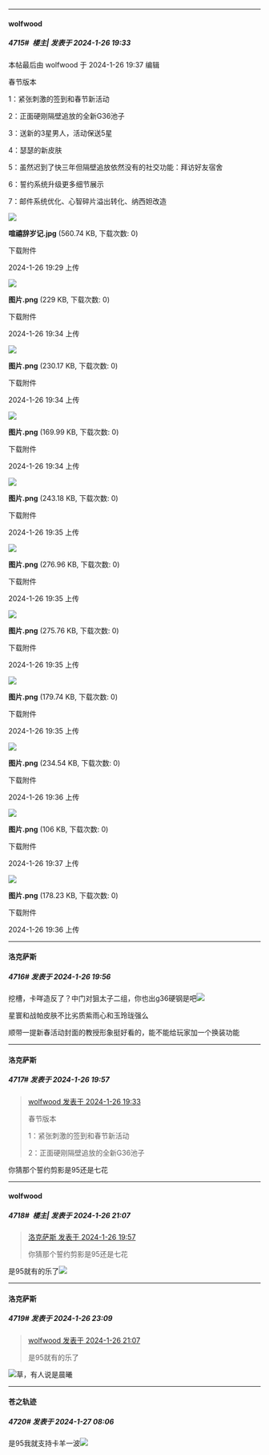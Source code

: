 
*****

####  wolfwood  
##### 4715#         楼主| 发表于 2024-1-26 19:33

 本帖最后由 wolfwood 于 2024-1-26 19:37 编辑 

春节版本

1：紧张刺激的签到和春节新活动

2：正面硬刚隔壁追放的全新G36池子

3：送新的3星男人，活动保送5星

4：瑟瑟的新皮肤

5：虽然迟到了快三年但隔壁追放依然没有的社交功能：拜访好友宿舍

6：誓约系统升级更多细节展示

7：邮件系统优化、心智碎片溢出转化、纳西妲改造

<img src="https://img.saraba1st.com/forum/202401/26/192941wwdlrz8f9trlhra3.jpg" referrerpolicy="no-referrer">

<strong>喧禧辞岁记.jpg</strong> (560.74 KB, 下载次数: 0)

下载附件

2024-1-26 19:29 上传

<img src="https://img.saraba1st.com/forum/202401/26/193436lgmiatt6mirqtkci.png" referrerpolicy="no-referrer">

<strong>图片.png</strong> (229 KB, 下载次数: 0)

下载附件

2024-1-26 19:34 上传

<img src="https://img.saraba1st.com/forum/202401/26/193445vv03iltf0zgv9inf.png" referrerpolicy="no-referrer">

<strong>图片.png</strong> (230.17 KB, 下载次数: 0)

下载附件

2024-1-26 19:34 上传

<img src="https://img.saraba1st.com/forum/202401/26/193458k2rlhl7pz27aaac2.png" referrerpolicy="no-referrer">

<strong>图片.png</strong> (169.99 KB, 下载次数: 0)

下载附件

2024-1-26 19:34 上传

<img src="https://img.saraba1st.com/forum/202401/26/193520teswp9hedomy3z3e.png" referrerpolicy="no-referrer">

<strong>图片.png</strong> (243.18 KB, 下载次数: 0)

下载附件

2024-1-26 19:35 上传

<img src="https://img.saraba1st.com/forum/202401/26/193536me8d2742c6je486j.png" referrerpolicy="no-referrer">

<strong>图片.png</strong> (276.96 KB, 下载次数: 0)

下载附件

2024-1-26 19:35 上传

<img src="https://img.saraba1st.com/forum/202401/26/193546pwt868ro0tvotmdt.png" referrerpolicy="no-referrer">

<strong>图片.png</strong> (275.76 KB, 下载次数: 0)

下载附件

2024-1-26 19:35 上传

<img src="https://img.saraba1st.com/forum/202401/26/193558svi55djjcbkbddjb.png" referrerpolicy="no-referrer">

<strong>图片.png</strong> (179.74 KB, 下载次数: 0)

下载附件

2024-1-26 19:35 上传

<img src="https://img.saraba1st.com/forum/202401/26/193614q3yqivi831v380mh.png" referrerpolicy="no-referrer">

<strong>图片.png</strong> (234.54 KB, 下载次数: 0)

下载附件

2024-1-26 19:36 上传

<img src="https://img.saraba1st.com/forum/202401/26/193736s16emjf3o3ncgl1e.png" referrerpolicy="no-referrer">

<strong>图片.png</strong> (106 KB, 下载次数: 0)

下载附件

2024-1-26 19:37 上传

<img src="https://img.saraba1st.com/forum/202401/26/193640vfeapvv68ann33vj.png" referrerpolicy="no-referrer">

<strong>图片.png</strong> (178.23 KB, 下载次数: 0)

下载附件

2024-1-26 19:36 上传


*****

####  洛克萨斯  
##### 4716#       发表于 2024-1-26 19:56

挖槽，卡咩造反了？中门对狙太子二组，你也出g36硬钢是吧<img src="https://static.saraba1st.com/image/smiley/face2017/067.png" referrerpolicy="no-referrer">

星寰和战帕皮肤不比劣质紫雨心和玉玲珑强么

顺带一提新春活动封面的教授形象挺好看的，能不能给玩家加一个换装功能

*****

####  洛克萨斯  
##### 4717#       发表于 2024-1-26 19:57

<blockquote><a href="httphttps://bbs.saraba1st.com/2b/forum.php?mod=redirect&amp;goto=findpost&amp;pid=63787431&amp;ptid=2015087" target="_blank">wolfwood 发表于 2024-1-26 19:33</a>

春节版本

1：紧张刺激的签到和春节新活动

2：正面硬刚隔壁追放的全新G36池子</blockquote>
你猜那个誓约剪影是95还是七花


*****

####  wolfwood  
##### 4718#         楼主| 发表于 2024-1-26 21:07

<blockquote><a href="httphttps://bbs.saraba1st.com/2b/forum.php?mod=redirect&amp;goto=findpost&amp;pid=63787798&amp;ptid=2015087" target="_blank">洛克萨斯 发表于 2024-1-26 19:57</a>

你猜那个誓约剪影是95还是七花</blockquote>
是95就有的乐了<img src="https://static.saraba1st.com/image/smiley/face2017/245.png" referrerpolicy="no-referrer">


*****

####  洛克萨斯  
##### 4719#       发表于 2024-1-26 23:09

<blockquote><a href="httphttps://bbs.saraba1st.com/2b/forum.php?mod=redirect&amp;goto=findpost&amp;pid=63788726&amp;ptid=2015087" target="_blank">wolfwood 发表于 2024-1-26 21:07</a>

是95就有的乐了</blockquote>
<img src="https://static.saraba1st.com/image/smiley/face2017/068.png" referrerpolicy="no-referrer">草，有人说是晨曦


*****

####  苍之轨迹  
##### 4720#       发表于 2024-1-27 08:06

是95我就支持卡羊一波<img src="https://static.saraba1st.com/image/smiley/face2017/067.png" referrerpolicy="no-referrer">

